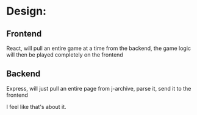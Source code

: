 

Design: 
=======


Frontend
--------

React, will pull an entire game at a time from the backend, the game logic will then be played completely on the frontend


Backend
-------

Express, will just pull an entire page from j-archive, parse it, send it to the frontend



I feel like that's about it. 